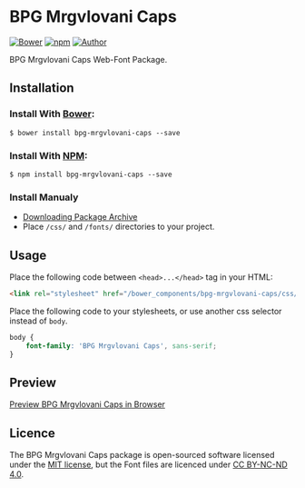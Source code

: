 # BPG Mrgvlovani Caps

[![Bower](https://img.shields.io/bower/v/bpg-mrgvlovani-caps.svg)](http://bower.io/search/?q=bpg-mrgvlovani-caps)
[![npm](https://img.shields.io/npm/v/bpg-mrgvlovani-caps.svg)](https://www.npmjs.com/package/bpg-mrgvlovani-caps)
[![Author](https://img.shields.io/badge/Font_Author-Besarion_Gugushvili-blue.svg)](https://github.com/web-fonts/bpg-mrgvlovani-caps)

BPG Mrgvlovani Caps Web-Font Package.

## Installation

### Install With [Bower](http://bower.io):

```
$ bower install bpg-mrgvlovani-caps --save
```

### Install With [NPM](https://www.npmjs.com):

```
$ npm install bpg-mrgvlovani-caps --save
```

### Install Manualy

* [Downloading Package Archive](https://github.com/web-fonts/bpg-mrgvlovani-caps/archive/master.zip)
* Place `/css/` and `/fonts/` directories to your project.

## Usage

Place the following code between `<head>...</head>` tag in your HTML:

```html
<link rel="stylesheet" href="/bower_components/bpg-mrgvlovani-caps/css/bpg-mrgvlovani-caps.css">
```

Place the following code to your stylesheets, or use another css selector instead of `body`.

```css
body {
    font-family: 'BPG Mrgvlovani Caps', sans-serif;
}
```

## Preview

[Preview BPG Mrgvlovani Caps in Browser](http://web-fonts.ge/bpg-mrgvlovani-caps)

## Licence

The BPG Mrgvlovani Caps package is open-sourced software licensed under the [MIT license](http://opensource.org/licenses/MIT), but the Font files are licenced under [CC BY-NC-ND 4.0](http://creativecommons.org/licenses/by-nc-nd/4.0/).